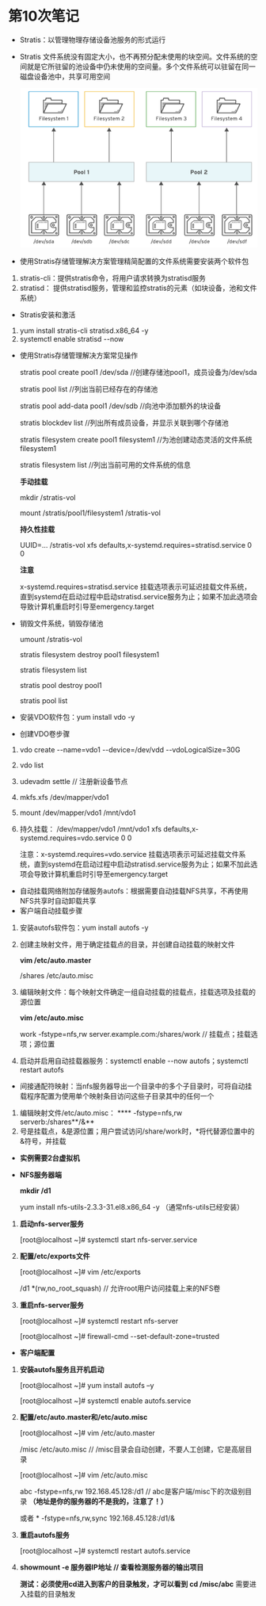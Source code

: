 # 第10次笔记

- Stratis：以管理物理存储设备池服务的形式运行
- Stratis 文件系统没有固定大小，也不再预分配未使用的块空间。文件系统的空间就是它所驻留的池设备中仍未使用的空间量。多个文件系统可以驻留在同一磁盘设备池中，共享可用空间
    
    ![%E7%AC%AC10%E6%AC%A1%E7%AC%94%E8%AE%B0%2088ecad43308342629978bb602bcc13d3/image1.png](%E7%AC%AC10%E6%AC%A1%E7%AC%94%E8%AE%B0%2088ecad43308342629978bb602bcc13d3/image1.png)
    
- 使用Stratis存储管理解决方案管理精简配置的文件系统需要安装两个软件包
1. stratis-cli：提供stratis命令，将用户请求转换为stratisd服务
2. stratisd： 提供stratisd服务，管理和监控stratis的元素（如块设备，池和文件系统）
- Stratis安装和激活
1. yum install stratis-cli stratisd.x86_64 -y
2. systemctl enable stratisd --now
- 使用Stratis存储管理解决方案常见操作
    
    stratis pool create pool1 /dev/sda //创建存储池pool1，成员设备为/dev/sda
    
    stratis pool list //列出当前已经存在的存储池
    
    stratis pool add-data pool1 /dev/sdb //向池中添加额外的块设备
    
    stratis blockdev list //列出所有成员设备，并显示关联到哪个存储池
    
    stratis filesystem create pool1 filesystem1 //为池创建动态灵活的文件系统filesystem1
    
    stratis filesystem list //列出当前可用的文件系统的信息
    
    **手动挂载**
    
    mkdir /stratis-vol
    
    mount /stratis/pool1/filesystem1 /stratis-vol
    
    **持久性挂载**
    
    UUID=… /stratis-vol xfs defaults,x-systemd.requires=stratisd.service 0 0
    
    **注意**
    
    x-systemd.requires=stratisd.service 挂载选项表示可延迟挂载文件系统，直到systemd在启动过程中启动stratisd.service服务为止；如果不加此选项会导致计算机重启时引导至emergency.target
    
- 销毁文件系统，销毁存储池
    
    umount /stratis-vol
    
    stratis filesystem destroy pool1 filesystem1
    
    stratis filesystem list
    
    stratis pool destroy pool1
    
    stratis pool list
    
- 安装VDO软件包：yum install vdo -y
- 创建VDO卷步骤
1. vdo create --name=vdo1 --device=/dev/vdd --vdoLogicalSize=30G
2. vdo list
3. udevadm settle // 注册新设备节点
4. mkfs.xfs /dev/mapper/vdo1
5. mount /dev/mapper/vdo1 /mnt/vdo1
6. 持久挂载： /dev/mapper/vdo1 /mnt/vdo1 xfs defaults,x-systemd.requires=vdo.service 0 0
    
    注意：x-systemd.requires=vdo.service 挂载选项表示可延迟挂载文件系统，直到systemd在启动过程中启动stratisd.service服务为止；如果不加此选项会导致计算机重启时引导至emergency.target
    
- 自动挂载网络附加存储服务autofs：根据需要自动挂载NFS共享，不再使用NFS共享时自动卸载共享
- 客户端自动挂载步骤
1. 安装autofs软件包：yum install autofs -y
2. 创建主映射文件，用于确定挂载点的目录，并创建自动挂载的映射文件
    
    **vim /etc/auto.master**
    
    /shares /etc/auto.misc
    
3. 编辑映射文件：每个映射文件确定一组自动挂载的挂载点，挂载选项及挂载的源位置
    
    **vim /etc/auto.misc**
    
    work -fstype=nfs,rw server.example.com:/shares/work // 挂载点；挂载选项；源位置
    
4. 启动并启用自动挂载器服务：systemctl enable --now autofs；systemctl restart autofs
- 间接通配符映射：当nfs服务器导出一个目录中的多个子目录时，可将自动挂载程序配置为使用单个映射条目访问这些子目录其中的任何一个
1. 编辑映射文件/etc/auto.misc： **** -fstype=nfs,rw serverb:/shares**/&**
2. 号是挂载点，&是源位置；用户尝试访问/share/work时，*将代替源位置中的&符号，并挂载
- **实例需要2台虚拟机**
- **NFS服务器端**
    
    **mkdir /d1**
    
    yum install nfs-utils-2.3.3-31.el8.x86_64 -y （通常nfs-utils已经安装）
    
1. **启动nfs-server服务**
    
    [root@localhost ~]# systemctl start nfs-server.service
    
2. **配置/etc/exports文件**
    
    [root@localhost ~]# vim /etc/exports
    
    /d1 *(rw,no_root_squash) // 允许root用户访问挂载上来的NFS卷
    
3. **重启nfs-server服务**
    
    [root@localhost ~]# systemctl restart nfs-server
    
    [root@localhost ~]# firewall-cmd --set-default-zone=trusted
    
- **客户端配置**
1. **安装autofs服务且开机启动**
    
    [root@localhost ~]# yum install autofs –y
    
    [root@localhost ~]# systemctl enable autofs.service
    
2. **配置/etc/auto.master和/etc/auto.misc**
    
    [root@localhost ~]# vim /etc/auto.master
    
    /misc /etc/auto.misc // /misc目录会自动创建，不要人工创建，它是高层目录
    
    [root@localhost ~]# vim /etc/auto.misc
    
    abc -fstype=nfs,rw 192.168.45.128:/d1 // abc是客户端/misc下的次级别目录 **（地址是你的服务器的不是我的，注意了！）**
    
    或者 * -fstype=nfs,rw,sync 192.168.45.128:/d1/&
    
3. **重启autofs服务**
    
    [root@localhost ~]# systemctl restart autofs.service
    
4. **showmount -e 服务器IP地址 // 查看检测服务器的输出项目**
    
    **测试：必须使用cd进入到客户的目录触发，才可以看到 cd /misc/abc** 需要进入挂载的目录触发